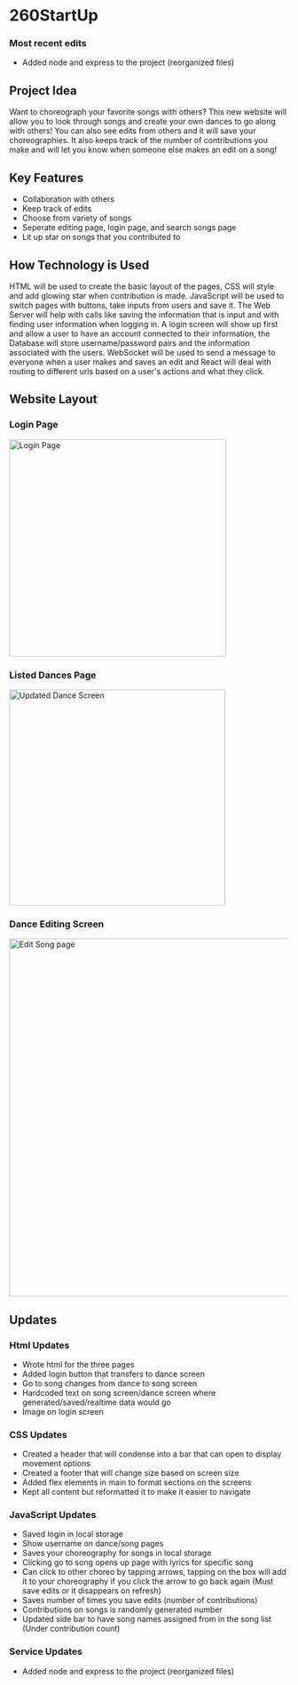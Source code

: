 # 260StartUp
### Most recent edits
- Added node and express to the project (reorganized files)
## Project Idea
Want to choreograph your favorite songs with others? This new website will allow you to look through songs and create your own dances to go along with others! You can also see edits from others and it will save your choreographies. It also keeps track of the number of contributions you make and will let you know when someone else makes an edit on a song!
## Key Features
- Collaboration with others
- Keep track of edits
- Choose from variety of songs
- Seperate editing page, login page, and search songs page
- Lit up star on songs that you contributed to
## How Technology is Used
HTML will be used to create the basic layout of the pages, CSS will style and add glowing star when contribution is made. JavaScript will be used to switch pages with buttons, take inputs from users and save it. The Web Server will help with calls like saving the information that is input and with finding user information when logging in. A login screen will show up first and allow a user to have an account connected to their information, the Database will store username/password pairs and the information associated with the users. WebSocket will be used to send a message to everyone when a user makes and saves an edit and React will deal with routing to different urls based on a user's actions and what they click.
## Website Layout
### Login Page

<img width="391" alt="Login Page" src="https://github.com/MysticKim3/260StartUp/assets/83422570/901c5a7e-0b67-475e-ac70-c49cd99dbc32">

### Listed Dances Page

<img width="389" alt="Updated Dance Screen" src="https://github.com/MysticKim3/260StartUp/assets/83422570/0d0a9e09-95ff-46ae-a23f-d894f9b99d1c">

### Dance Editing Screen

<img width="644" alt="Edit Song page" src="https://github.com/MysticKim3/260StartUp/assets/83422570/d7aa7f40-d366-4b18-b686-eacce454b164">

## Updates
### Html Updates
- Wrote html for the three pages
- Added login button that transfers to dance screen
- Go to song changes from dance to song screen
- Hardcoded text on song screen/dance screen where generated/saved/realtime data would go
- Image on login screen
### CSS Updates
- Created a header that will condense into a bar that can open to display movement options
- Created a footer that will change size based on screen size
- Added flex elements in main to format sections on the screens
- Kept all content but reformatted it to make it easier to navigate
### JavaScript Updates
- Saved login in local storage
- Show username on dance/song pages
- Saves your choreography for songs in local storage
- Clicking go to song opens up page with lyrics for specific song
- Can click to other choreo by tapping arrows, tapping on the box will add it to your choreography if you click the arrow to go back again (Must save edits or it disappears on refresh)
- Saves number of times you save edits (number of contributions)
- Contributions on songs is randomly generated number
- Updated side bar to have song names assigned from in the song list (Under contribution count)
### Service Updates
- Added node and express to the project (reorganized files)

